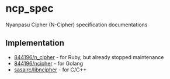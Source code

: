 # ncp_spec

Nyanpasu Cipher (N-Cipher) specification documentations

## Implementation

* [844196/n_cipher](https://github.com/844196/n_cipher) - for Ruby, but already stopped maintenance
* [844196/ncipher](https://github.com/844196/ncipher) - for Golang
* [sasairc/libncipher](https://github.com/sasairc/libncipher) - for C/C++
